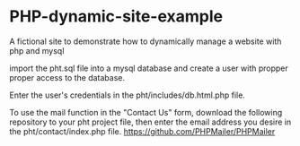 # PHP-dynamic-site-example
A fictional site to demonstrate how to dynamically manage a website with php and mysql

import the pht.sql file into a mysql database and create a user with propper proper access to the database.

Enter the user's credentials in the pht/includes/db.html.php file.

To use the mail function in the "Contact Us" form, download the following repository to your pht project file, then enter the email address you desire in the pht/contact/index.php file.
https://github.com/PHPMailer/PHPMailer
